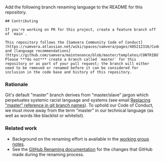 Add the following branch renaming language to the README for this repository.

```
## Contributing 

If you're working on PR for this project, create a feature branch off of `main`. 

This repository follows the [Samvera Community Code of Conduct](https://samvera.atlassian.net/wiki/spaces/samvera/pages/405212316/Code+of+Conduct) and [language recommendations](https://github.com/samvera/maintenance/blob/master/templates/CONTRIBUTING.md#language).  Please ***do not*** create a branch called `master` for this repository or as part of your pull request; the branch will either need to be removed or renamed before it can be considered for inclusion in the code base and history of this repository.
```

### Rationale

Git's default "master" branch derives from "master/slave" jargon which perpetuates systemic racist language and systems (see email [Replacing "master" reference in git branch names](https://mail.gnome.org/archives/desktop-devel-list/2019-May/msg00066.html)). To uphold our Code of Conduct, we must move away from the term "master" in our technical language (as well as words like blacklist or whitelist).

### Related work

* Background on the renaming effort is available in the [working group notes](https://samvera.atlassian.net/wiki/x/b5IYHg).
* See the [GitHub Renaming documentation](https://github.com/github/renaming#renaming-existing-branches) for the changes that GitHub made during the renaming process.
